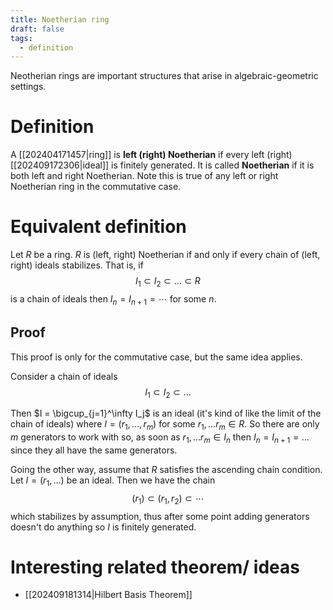 ```yaml
---
title: Noetherian ring
draft: false
tags:
  - definition
---
```

Neotherian rings are important structures that arise in algebraic-geometric settings. 
# Definition
A [[202404171457|ring]] is **left (right) Noetherian** if every left (right) [[202409172306|ideal]] is finitely generated. 
It is called **Noetherian** if it is both left and right Noetherian. Note this is true of any left or right Noetherian ring in the commutative case. 

# Equivalent definition
Let $R$ be a ring. $R$ is (left, right) Noetherian if and only if every chain of (left, right) ideals stabilizes. 
That is, if 
$$
I_1 \subset I_2 \subset \dots \subset R
$$
is a chain of ideals then $I_n = I_{n+1} = \cdots$ for some $n$. 

## Proof
This proof is only for the commutative case, but the same idea applies. 

Consider a chain of ideals
$$
I_1 \subset I_2 \subset \dots
$$

Then $I = \bigcup_{j=1}^\infty I_j$ is an ideal (it's kind of like the limit of the chain of ideals) where $I = (r_1, \dots, r_m)$ for some $r_1, \dots r_m \in R$. 
So there are only $m$ generators to work with so, as soon as $r_1, \dots r_m \in I_n$ then $I_n = I_{n+1}= \dots$ since they all have the same generators. 

Going the other way, assume that $R$ satisfies the ascending chain condition. 
Let $I = (r_1, \dots)$ be an ideal. 
Then we have the chain 
$$
(r_1) \subset (r_1, r_2) \subset \cdots
$$
which stabilizes by assumption, thus after some point adding generators doesn't do anything so $I$ is finitely generated. 
# Interesting related theorem/ ideas 
- [[202409181314|Hilbert Basis Theorem]]
